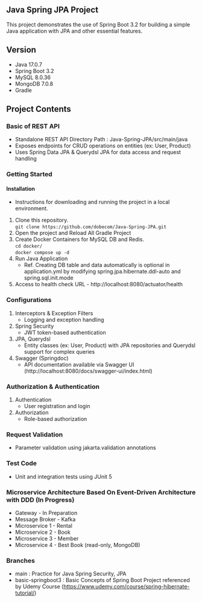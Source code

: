 ## Java Spring JPA Project
This project demonstrates the use of Spring Boot 3.2 for building a simple Java application with JPA and other essential features.

## Version
- Java 17.0.7
- Spring Boot 3.2
- MySQL 8.0.36
- MongoDB 7.0.8
- Gradle

## Project Contents
### Basic of REST API
- Standalone REST API Directory Path
   : Java-Spring-JPA/src/main/java
- Exposes endpoints for CRUD operations on entities (ex: User, Product)
- Uses Spring Data JPA & Querydsl JPA for data access and request handling

### Getting Started
#### Installation
- Instructions for downloading and running the project in a local environment.
1. Clone this repository.    
`git clone https://github.com/dobecom/Java-Spring-JPA.git`
2. Open the project and Reload All Gradle Project
3. Create Docker Containers for MySQL DB and Redis.
   </br> `cd docker/`
   </br> `docker compose up -d`
4. Run Java Application
   - Ref. Creating DB table and data automatically is optional in application.yml by modifying spring.jpa.hibernate.ddl-auto and spring.sql.init.mode
5. Access to health check URL - http://localhost:8080/actuator/health

### Configurations
1. Interceptors & Exception Filters
   - Logging and exception handling
2. Spring Security
   - JWT token-based authentication
3. JPA, Querydsl
   - Entity classes (ex: User, Product) with JPA repositories and Querydsl support for complex queries
4. Swagger (Springdoc)
   - API documentation available via Swagger UI (http://localhost:8080/docs/swagger-ui/index.html)

### Authorization & Authentication
1. Authentication
   - User registration and login
3. Authorization
   - Role-based authorization

### Request Validation
- Parameter validation using jakarta.validation annotations

### Test Code
- Unit and integration tests using JUnit 5

### Microservice Architecture Based On Event-Driven Architecture with DDD (In Progress)
- Gateway - In Preparation
- Message Broker - Kafka
- Microservice 1 - Rental
- Microservice 2 - Book
- Microservice 3 - Member
- Microservice 4 - Best Book (read-only, MongoDB)

### Branches
- main : Practice for Java Spring Security, JPA
- basic-springboot3 : Basic Concepts of Spring Boot Project referenced by Udemy Course (https://www.udemy.com/course/spring-hibernate-tutorial/)
